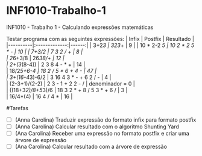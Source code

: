 # INF1010-Trabalho-1
INF1010 - Trabalho 1 - Calculando expressões matemáticas

Testar programa com as seguintes expressões:
| Infix   |     Postfix      |  Resultado |
|----------|:-------------:|------:|
| 3+2*3  |  323*+ | 9 |
| 10 * 2-2 *5  |    10 2 * 2 5 * - |   10 |
| 7+3/2 | 7 3 2 / + |    8 |  
| 2*6+3/8 | 26*38/+ |    12 |     
| 2+(3*(8-4)) | 2 3 8 4 - * + |    14 |     
| 18/2*5+6-4  | 18 2 / 5 * 6 + 4 - |    47 |     
| 3+(16-4*3)-6/2 | 3 16 4 3 * - + 6 2 / -  |    4 |     
| (2-3+1)/(2-2) | 2 3 - 1 + 2 2 - / |    denominador = 0 |     
| ((18+3*2)/8+5*3)/6 | 18 3 2 * + 8 / 5 3 * + 6 / |    3 |  
| 16/4*(4) | 16 4 / 4 * |    16 |  

#Tarefas
- [ ] (Anna Carolina) Traduzir expressão do formato infix para formato postfix
- [ ] (Anna Carolina) Calcular resultado com o algoritmo Shunting Yard
- [ ] (Ana Carolina) Receber uma expressão no formato postfix e criar uma árvore de expressão
- [ ] (Ana Carolina) Calcular resultado com a árvore de expressão
